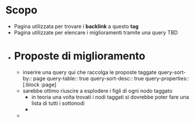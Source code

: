 # Scopo
- Pagina utilizzata per trovare i **backlink** a questo **tag**
- Pagina utilizzate per elencare i miglioramenti tramite una query TBD
- # Proposte di miglioramento
	- inserire una query qui che raccolga le proposte taggate
	  query-sort-by:: page
	  query-table:: true
	  query-sort-desc:: true
	  query-properties:: [:block :page]
	- sarebbe ottimo riuscire a esplodere i figli di ogni nodo taggato
		- in teoria una volta trovati i nodi taggati si dovrebbe poter fare una lista di tutti i sottonodi
		-
	-